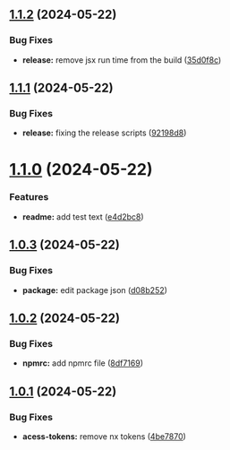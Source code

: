 ## [1.1.2](https://github.com/bsahitya/web-design-system/compare/v1.1.1...v1.1.2) (2024-05-22)


### Bug Fixes

* **release:** remove jsx run time from the build ([35d0f8c](https://github.com/bsahitya/web-design-system/commit/35d0f8cf4b7f70d34ab2421e9e03962cb6399b4d))

## [1.1.1](https://github.com/bsahitya/web-design-system/compare/v1.1.0...v1.1.1) (2024-05-22)


### Bug Fixes

* **release:** fixing the release scripts ([92198d8](https://github.com/bsahitya/web-design-system/commit/92198d80c0e8fd1f4467184ae7d55de8972d728f))

# [1.1.0](https://github.com/bsahitya/web-design-system/compare/v1.0.3...v1.1.0) (2024-05-22)


### Features

* **readme:** add test text ([e4d2bc8](https://github.com/bsahitya/web-design-system/commit/e4d2bc89a343cc1f9d8e7a62b05867f974b3e29b))

## [1.0.3](https://github.com/bsahitya/web-design-system/compare/v1.0.2...v1.0.3) (2024-05-22)


### Bug Fixes

* **package:** edit package json ([d08b252](https://github.com/bsahitya/web-design-system/commit/d08b25215cb280a72eb0a6d9c11249e12bd9a430))

## [1.0.2](https://github.com/bsahitya/web-design-system/compare/v1.0.1...v1.0.2) (2024-05-22)


### Bug Fixes

* **npmrc:** add npmrc file ([8df7169](https://github.com/bsahitya/web-design-system/commit/8df7169c7402c10cb80a8b638610d06cb62ae8e2))

## [1.0.1](https://github.com/bsahitya/web-design-system/compare/v1.0.0...v1.0.1) (2024-05-22)


### Bug Fixes

* **acess-tokens:** remove nx tokens ([4be7870](https://github.com/bsahitya/web-design-system/commit/4be7870f9c6e77834a665cce3e3d477a23e0920a))
